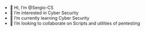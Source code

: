 - 👋 Hi, I’m @Sergio-CS
- 👀 I’m interested in Cyber Security
- 🌱 I’m currently learning Cyber Security
- 💞️ I’m looking to collaborate on Scripts and utilities of pentesting

<!---
Sergio-CS/Sergio-CS is a ✨ special ✨ repository because its `README.md` (this file) appears on your GitHub profile.
You can click the Preview link to take a look at your changes.
--->
